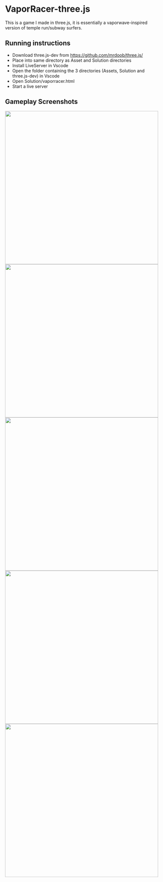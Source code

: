 # VaporRacer-three.js
This is a game I made in three.js, it is essentially a vaporwave-inspired version of temple run/subway surfers.

## Running instructions
- Download three.js-dev from https://github.com/mrdoob/three.js/
- Place into same directory as Asset and Solution directories
- Install LiveServer in Vscode
- Open the folder containing the 3 directories (Assets, Solution and three.js-dev) in Vscode
- Open Solution/vaporracer.html
- Start a live server

## Gameplay Screenshots
<img src="https://user-images.githubusercontent.com/47477832/153078989-6bd04838-a1a5-4b0b-a639-7fabdbbb1f2d.png" width="500">

<img src="https://user-images.githubusercontent.com/47477832/153079019-fa913c04-b4b8-4cf2-a865-d624f9a2e42b.png" width="500">

<img src="https://user-images.githubusercontent.com/47477832/153079025-e462d075-e488-4d5a-96a7-66a67234b794.png" width="500">

<img src="https://user-images.githubusercontent.com/47477832/153079034-90a92307-30f6-494d-b533-97a052a8bff2.png" width="500">

<img src="https://user-images.githubusercontent.com/47477832/153079054-f63aa90a-3710-4ff9-90df-61804f2b59a6.png" width="500">

